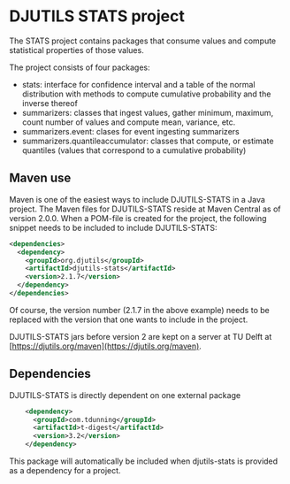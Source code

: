 # DJUTILS STATS project

The STATS project contains packages that consume values and compute statistical properties of those values.

The project consists of four packages:

* stats: interface for confidence interval and a table of the normal distribution with methods to compute cumulative probability and the inverse thereof
* summarizers: classes that ingest values, gather minimum, maximum, count number of values and compute mean, variance, etc.
* summarizers.event: clases for event ingesting summarizers
* summarizers.quantileaccumulator: classes that compute, or estimate quantiles (values that correspond to a cumulative probability)


## Maven use

Maven is one of the easiest ways to include DJUTILS-STATS in a Java project. The Maven files for DJUTILS-STATS reside at Maven Central as of version 2.0.0. When a POM-file is created for the project, the following snippet needs to be included to include DJUTILS-STATS:

```xml
<dependencies>
  <dependency>
    <groupId>org.djutils</groupId>
    <artifactId>djutils-stats</artifactId>
    <version>2.1.7</version>
  </dependency>
</dependencies>
```

Of course, the version number (2.1.7 in the above example) needs to be replaced with the version that one wants to include in the project.

DJUTILS-STATS jars before version 2 are kept on a server at TU Delft at [https://djutils.org/maven](https://djutils.org/maven).



## Dependencies

DJUTILS-STATS is directly dependent on one external package

```xml
    <dependency>
      <groupId>com.tdunning</groupId>
      <artifactId>t-digest</artifactId>
      <version>3.2</version>
    </dependency>
```

This package will automatically be included when djutils-stats is provided as a dependency for a project.

